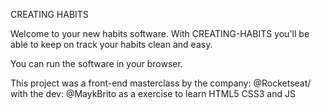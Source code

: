 CREATING HABITS

Welcome to your new habits software. With CREATING-HABITS you'll be able to keep on track your habits clean and easy.

You can run the software in your browser.

This project was a front-end masterclass by the company: @Rocketseat/ with the dev: @MaykBrito as a exercise to learn HTML5 CSS3 and JS
